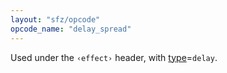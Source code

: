 ```yaml
---
layout: "sfz/opcode"
opcode_name: "delay_spread"
---
```

Used under the `‹effect›` header, with [type]=`delay`.

[type]: type#delay
